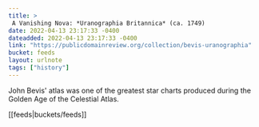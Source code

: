 ```yaml
---
title: > 
 A Vanishing Nova: *Uranographia Britannica* (ca. 1749)
date: 2022-04-13 23:17:33 -0400
dateadded: 2022-04-13 23:17:33 -0400
link: "https://publicdomainreview.org/collection/bevis-uranographia"
bucket: feeds
layout: urlnote
tags: ["history"]
--- 
```

John Bevis' atlas was one of the greatest star charts produced during the Golden Age of the Celestial Atlas.
 <!-- end excerpt --> 
<div class='bucket'>[[feeds|buckets/feeds]]</div> 
